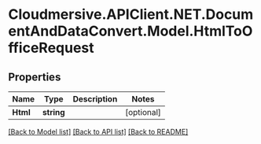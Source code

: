 # Cloudmersive.APIClient.NET.DocumentAndDataConvert.Model.HtmlToOfficeRequest
## Properties

Name | Type | Description | Notes
------------ | ------------- | ------------- | -------------
**Html** | **string** |  | [optional] 

[[Back to Model list]](../README.md#documentation-for-models) [[Back to API list]](../README.md#documentation-for-api-endpoints) [[Back to README]](../README.md)

